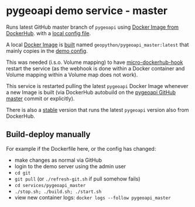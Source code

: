 # pygeoapi demo service - master

Runs latest GitHub master branch of `pygeoapi` using
[Docker Image from DockerHub](https://cloud.docker.com/u/geopython/repository/docker/geopython/pygeoapi).
with a [local config file](local.config.yml).

A local [Docker Image](Dockerfile) is [built](build.sh) named `geopython/pygeoapi_master:latest` 
that mainly copies in the [demo config](local.config.yml).

This was needed (i.s.o. Volume mapping) to have [micro-dockerhub-hook](https://github.com/maccyber/micro-dockerhub-hook)
restart the service (as the webhook is done within a Docker container and Volume mapping within a Volume map does not work).

This service is restarted pulling the latest `pygeoapi` Docker Image whenever a new Image is built (via DockerHub autobuild on
the [pygeoapi GitHub master](https://github.com/geopython/pygeoapi) commit or explicitly).

There is also a [stable](../pygeoapi_stable) version that runs the latest `pygeoapi` version also from DockerHub.

## Build-deploy manually
For example if the Dockerfile here, or the config has changed:

* make changes as normal via GitHub
* login to the demo server using the admin user
* `cd git`
* `git pull` (or `./refresh-git.sh` if pull somehow fails)
* `cd services/pygeoapi_master`
* `./stop.sh; ./build.sh; ./start.sh`
* view new container logs: `docker logs --follow pygeoapi_master`
